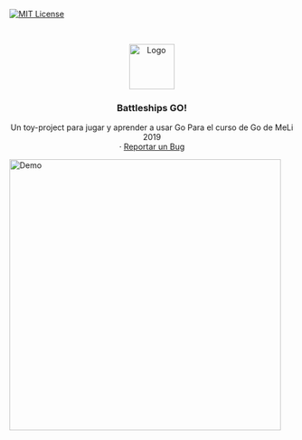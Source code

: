 [![MIT License][license-shield]][license-url]

<br />
<p align="center">
  <a href="https://github.com/sluberriaga/battleships_go">
    <img src="logo.png" alt="Logo" width="80" height="80">
  </a>

  <h3 align="center">Battleships GO!</h3>

  <p align="center">
    Un toy-project para jugar y aprender a usar Go
	Para el curso de Go de MeLi 2019
    <br />
    ·
    <a href="https://github.com/sluberriaga/Best-README-Template/issues">Reportar un Bug</a>
  </p>
</p>

<img src="demo.gif" alt="Demo" width="480" height="auto">

[license-shield]: https://img.shields.io/badge/license-MIT-blue.svg?style=flat-square
[license-url]: https://choosealicense.com/licenses/mit
